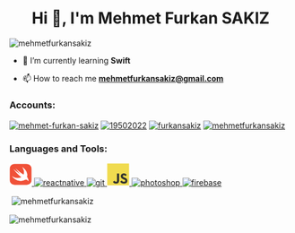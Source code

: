 <h1 align="center">Hi 👋, I'm Mehmet Furkan SAKIZ</h1>

<p align="left"> <img src="https://komarev.com/ghpvc/?username=mehmetfurkansakiz&label=Profile%20views&color=0e75b6&style=flat" alt="mehmetfurkansakiz" /> </p>

- 🌱 I’m currently learning **Swift**

- 📫 How to reach me **mehmetfurkansakiz@gmail.com**

<h3 align="left">Accounts:</h3>
<p align="left">
<a href="https://linkedin.com/in/mehmet-furkan-sakiz" target="blank"><img align="center" src="https://raw.githubusercontent.com/rahuldkjain/github-profile-readme-generator/master/src/images/icons/Social/linked-in-alt.svg" alt="mehmet-furkan-sakiz" height="30" width="40" /></a>
<a href="https://stackoverflow.com/users/19502022" target="blank"><img align="center" src="https://raw.githubusercontent.com/rahuldkjain/github-profile-readme-generator/master/src/images/icons/Social/stack-overflow.svg" alt="19502022" height="30" width="40" /></a> <a href="https://www.hackerrank.com/furkansakiz" target="blank"><img align="center" src="https://raw.githubusercontent.com/rahuldkjain/github-profile-readme-generator/master/src/images/icons/Social/hackerrank.svg" alt="furkansakiz" height="30" width="40" /></a>
<a href="https://exercism.org/profiles/mehmetfurkansakiz" target="blank"><img align="center" src="https://avatars.githubusercontent.com/u/5624255?s=200&v=4" alt="mehmetfurkansakiz" height="30" width="40" /></a>

<h3 align="left">Languages and Tools:</h3>
<p align="left"> <a href="https://developer.apple.com/swift/" target="_blank" rel="noreferrer"> <img src="https://raw.githubusercontent.com/devicons/devicon/master/icons/swift/swift-original.svg" alt="swift" width="40" height="40"/> </a> <a href="https://reactnative.dev/" target="_blank" rel="noreferrer"> <img src="https://reactnative.dev/img/header_logo.svg" alt="reactnative" width="40" height="40"/> </a> <a href="https://git-scm.com/" target="_blank" rel="noreferrer"> <img src="https://www.vectorlogo.zone/logos/git-scm/git-scm-icon.svg" alt="git" width="40" height="40"/> </a> <a href="https://developer.mozilla.org/en-US/docs/Web/JavaScript" target="_blank" rel="noreferrer"> <img src="https://raw.githubusercontent.com/devicons/devicon/master/icons/javascript/javascript-original.svg" alt="javascript" width="40" height="40"/> </a> <a href="https://developer.apple.com/library/archive/documentation/Cocoa/Conceptual/ProgrammingWithObjectiveC/Introduction/Introduction.html" target="_blank" rel="noreferrer"> </a> <a href="https://www.photoshop.com/en" target="_blank" rel="noreferrer"> <img src="https://upload.wikimedia.org/wikipedia/commons/a/af/Adobe_Photoshop_CC_icon.svg" alt="photoshop" width="40" height="40"/> </a> <a href="https://firebase.google.com/" target="_blank" rel="noreferrer"> <img src="https://www.vectorlogo.zone/logos/firebase/firebase-icon.svg" alt="firebase" width="40" height="40"/> </a>



<p>&nbsp;<img align="center" src="https://github-readme-stats.vercel.app/api?username=mehmetfurkansakiz&show_icons=true&locale=en&theme=github_dark" alt="mehmetfurkansakiz"/></p>

<p><img align="center" src="https://github-readme-streak-stats.herokuapp.com/?user=mehmetfurkansakiz&theme=github_dark" alt="mehmetfurkansakiz"></p>
